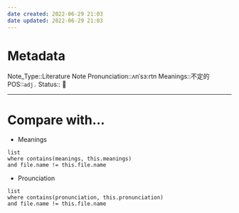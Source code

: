 ```yaml
---
date created: 2022-06-29 21:03
date updated: 2022-06-29 21:03
---
```


# Metadata

Note_Type::Literature Note
Pronunciation::ʌnˈsɜ:rtn
Meanings::不定的
POS::`adj.`
Status:: 👶

---

# Compare with...

- Meanings

```dataview
list
where contains(meanings, this.meanings)
and file.name != this.file.name
```

- Prounciation

```dataview
list
where contains(pronunciation, this.pronunciation)
and file.name != this.file.name
```
